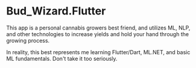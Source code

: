# Bud_Wizard.Flutter
This app is a personal cannabis growers best friend, and utilizes ML, NLP, and other technologies to increase yields and hold your hand through the growing process.

In reality, this best represents me learning Flutter/Dart, ML.NET, and basic ML fundamentals.  Don't take it too seriously.
